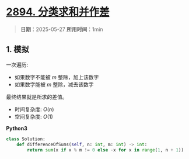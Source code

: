 # [2894. 分类求和并作差](https://leetcode.cn/problems/divisible-and-non-divisible-sums-difference/description/)

> **日期**：2025-05-27
> **所用时间**：1min

## 1. 模拟

一次遍历:

- 如果数字不能被 $m$ 整除，加上该数字
- 如果数字能被 $m$ 整除，减去该数字

最终结果就是所求的差值。

- 时间复杂度: $O(n)$
- 空间复杂度: $O(1)$

**Python3**

```python
class Solution:
    def differenceOfSums(self, n: int, m: int) -> int:
        return sum(x if x % m != 0 else -x for x in range(1, n + 1))
```